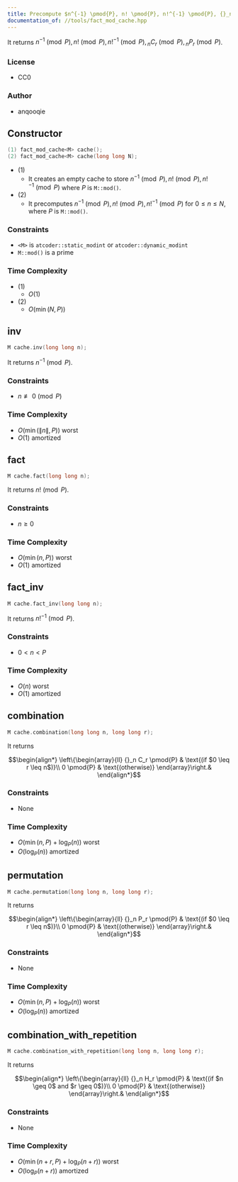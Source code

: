 ```yaml
---
title: Precompute $n^{-1} \pmod{P}, n! \pmod{P}, n!^{-1} \pmod{P}, {}_n C_r \pmod{P}, {}_n P_r \pmod{P}$
documentation_of: //tools/fact_mod_cache.hpp
---
```


It returns $n^{-1} \pmod{P}, n! \pmod{P}, n!^{-1} \pmod{P}, {}_n C_r \pmod{P}, {}_n P_r \pmod{P}$.

### License
- CC0

### Author
- anqooqie

## Constructor
```cpp
(1) fact_mod_cache<M> cache();
(2) fact_mod_cache<M> cache(long long N);
```

- (1)
    - It creates an empty cache to store $n^{-1} \pmod{P}, n! \pmod{P}, n!^{-1} \pmod{P}$ where $P$ is `M::mod()`.
- (2)
    - It precomputes $n^{-1} \pmod{P}, n! \pmod{P}, n!^{-1} \pmod{P}$ for $0 \leq n \leq N$, where $P$ is `M::mod()`.

### Constraints
- `<M>` is `atcoder::static_modint` or `atcoder::dynamic_modint`
- `M::mod()` is a prime

### Time Complexity
- (1)
    - $O(1)$
- (2)
    - $O(\min(N, P))$

## inv
```cpp
M cache.inv(long long n);
```

It returns $n^{-1} \pmod{P}$.

### Constraints
- $n \not\equiv 0 \pmod{P}$

### Time Complexity
- $O(\min(\|n\|, P))$ worst
- $O(1)$ amortized

## fact
```cpp
M cache.fact(long long n);
```

It returns $n! \pmod{P}$.

### Constraints
- $n \geq 0$

### Time Complexity
- $O(\min(n, P))$ worst
- $O(1)$ amortized

## fact_inv
```cpp
M cache.fact_inv(long long n);
```

It returns $n!^{-1} \pmod{P}$.

### Constraints
- $0 < n < P$

### Time Complexity
- $O(n)$ worst
- $O(1)$ amortized

## combination
```cpp
M cache.combination(long long n, long long r);
```

It returns

$$\begin{align*}
\left\{\begin{array}{ll}
{}_n C_r \pmod{P} & \text{(if $0 \leq r \leq n$)}\\
0 \pmod{P} & \text{(otherwise)}
\end{array}\right.&
\end{align*}$$

### Constraints
- None

### Time Complexity
- $O(\min(n, P) + \log_P(n))$ worst
- $O(\log_P(n))$ amortized

## permutation
```cpp
M cache.permutation(long long n, long long r);
```

It returns

$$\begin{align*}
\left\{\begin{array}{ll}
{}_n P_r \pmod{P} & \text{(if $0 \leq r \leq n$)}\\
0 \pmod{P} & \text{(otherwise)}
\end{array}\right.&
\end{align*}$$

### Constraints
- None

### Time Complexity
- $O(\min(n, P) + \log_P(n))$ worst
- $O(\log_P(n))$ amortized

## combination_with_repetition
```cpp
M cache.combination_with_repetition(long long n, long long r);
```

It returns

$$\begin{align*}
\left\{\begin{array}{ll}
{}_n H_r \pmod{P} & \text{(if $n \geq 0$ and $r \geq 0$)}\\
0 \pmod{P} & \text{(otherwise)}
\end{array}\right.&
\end{align*}$$

### Constraints
- None

### Time Complexity
- $O(\min(n + r, P) + \log_P(n + r))$ worst
- $O(\log_P(n + r))$ amortized
